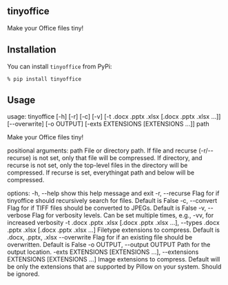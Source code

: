 ## tinyoffice

Make your Office files tiny!


## Installation

You can install `tinyoffice` from PyPi:

```
% pip install tinyoffice
```



## Usage

usage: tinyoffice [-h] [-r] [-c] [-v]
                  [-t .docx .pptx .xlsx [.docx .pptx .xlsx ...]] [--overwrite]
                  [-o OUTPUT] [-exts EXTENSIONS [EXTENSIONS ...]]
                  path

Make your Office files tiny!

positional arguments:
  path                  File or directory path.
                        If file and recurse (-r/--recurse) is not set, only that file will be compressed.
                        If directory, and recurse is not set, only the top-level files in the directory will be compressed.
                        If recurse is set, everythingat path and below will be compressed.

options:
  -h, --help            show this help message and exit
  -r, --recurse         Flag for if tinyoffice should recursively search for files. Default is False
  -c, --convert         Flag for if TIFF files should be converted to JPEGs. Default is False
  -v, --verbose         Flag for verbosity levels. Can be set multiple times, e.g., -vv, for increased verbosity
  -t .docx .pptx .xlsx [.docx .pptx .xlsx ...], --types .docx .pptx .xlsx [.docx .pptx .xlsx ...]
                        Filetype extensions to compress.
                        Default is .docx, .pptx, .xlsx
  --overwrite           Flag for if an existing file should be overwritten. Default is False
  -o OUTPUT, --output OUTPUT
                        Path for the output location.
  -exts EXTENSIONS [EXTENSIONS ...], --extensions EXTENSIONS [EXTENSIONS ...]
                        Image extensions to compress. Default will be only the extensions that are supported by Pillow on your system.
                        Should be ignored.
